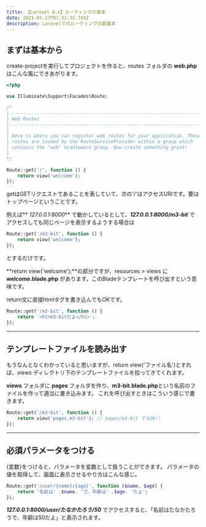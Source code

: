 ```yaml
---
title: 【Laravel 8.x】ルーティングの基本
date: 2021-01-27T01:31:32.743Z
description: Laravelでのルーティングの超基本
---
```

## まずは基本から

create-projectを実行してプロジェクトを作ると、routes フォルダの **web.php**はこんな風にできあがります。

```php
<?php

use Illuminate\Support\Facades\Route;

/*
|--------------------------------------------------------------------------
| Web Routes
|--------------------------------------------------------------------------
|
| Here is where you can register web routes for your application. These
| routes are loaded by the RouteServiceProvider within a group which
| contains the "web" middleware group. Now create something great!
|
*/

Route::get('/', function () {
    return view('welcome');
});
```

getはGETリクエストであることを表していて、次の'/'はアクセスURIです。要はトップページということです。

例えば** *127.0.0.1:8000*** で動かしているとして、***127.0.0.1:8000/m3-bit*** でアクセスしても同じページを表示するようする場合は

```php
Route::get('/m3-bit', function () {
    return view('welcome');
});
```

とするだけです。

**return view('welcome');**の部分ですが、resources > views に **welcome.blade.php** があります。このBladeテンプレートを呼び出すという意味です。

return文に直接htmlタグを書き込んでもOKです。

```php
Route::get('/m3-bit', function () {
    return '<h1>m3-bitだよ</h1>';
});
```

- - -

## テンプレートファイルを読み出す

もうなんとなくわかっていると思いますが、return view('ファイル名')とすれば、views ディレクトリ下のテンプレートファイルを拾ってきてくれます。

**views** フォルダに **pages** フォルダを作り、**m3-bit.blade.php**という名前のファイルを作って適当に書き込みます。
これを呼び出すときはこういう感じで書きます。

```php
Route::get('/m3-bit', function () {
    return view('pages.m3-bit'); // pages/m3-bit でもOK!!
});
```

- - -

## 必須パラメータをつける

{変数}をつけると、パラメータを変数として扱うことができます。
パラメータの値を取得して、画面に表示させるやり方はこんな感じ。

```php
Route::get('/user/{name}/{age}', function ($name, $age) {
    return '名前は' .$name. 'で、年齢は' .$age. 'だよ';
});
```

***127.0.0.1:8000/user/たなかたろう/50*** でアクセスすると、「名前はたなかたろうで、年齢は50だよ」と表示されます。